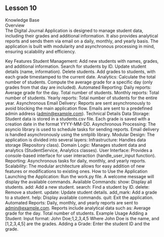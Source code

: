 ## Lesson 10


Knowledge Base\
Overview\
The Digital Journal Application is designed to manage student data, including their grades and additional information. It also provides analytical reports and sends them via email on a daily, monthly, and yearly basis. The application is built with modularity and asynchronous processing in mind, ensuring scalability and efficiency.

Key Features
Student Management:
Add new students with names, grades, and additional information.
Search for students by ID.
Update student details (name, information).
Delete students.
Add grades to students, with each grade timestamped to the current date.
Analytics:
Calculate the total number of students.
Compute the average grade for a specific day (only grades from that day are included).
Automated Reporting:
Daily reports:
Average grade for the day.
Total number of students.
Monthly reports:
Total number of students.
Yearly reports:
Total number of students for the entire year.
Asynchronous Email Delivery:
Reports are sent asynchronously to avoid blocking the main application flow.
Emails are sent to a predefined admin address (admin@example.com).
Technical Details
Data Storage:
Student data is stored in a students.csv file.
Each grade is saved with a creation date in the format YYYY-MM-DD.
Asynchronous Processing:
The asyncio library is used to schedule tasks for sending reports.
Email delivery is handled asynchronously using the smtplib library.
Modular Design:
The application is divided into several layers:
Infrastructure: Handles data storage (Repository class).
Domain Logic: Manages student data and analytics (StudentService, Analytics classes).
User Interface: Provides a console-based interface for user interaction (handle_user_input function).
Reporting: Asynchronous tasks for daily, monthly, and yearly reports.
Scalability:
The modular architecture allows for easy addition of new features or modifications to existing ones.
How to Use the Application
Launching the Application:
Run the work.py file.
A welcome message will display the available commands.
Available Commands:
show: Display all students.
add: Add a new student.
search: Find a student by ID.
delete: Remove a student.
update: Update student details.
add_mark: Add a grade to a student.
help: Display available commands.
quit: Exit the application.
Automated Reports:
Daily, monthly, and yearly reports are sent to admin@example.com.
Reports include analytical data such as:
Average grade for the day.
Total number of students.
Example Usage
Adding a Student:
Input format: John Doe;1,2,3,4,5
Where John Doe is the name, and [1,2,3,4,5] are the grades.
Adding a Grade:
Enter the student ID and the grade.
